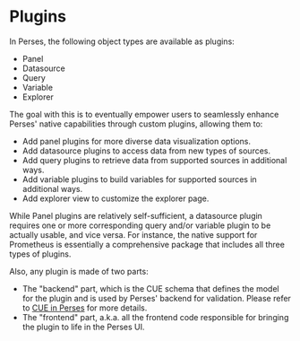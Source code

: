 # Plugins

In Perses, the following object types are available as plugins:

- Panel
- Datasource
- Query
- Variable
- Explorer

The goal with this is to eventually empower users to seamlessly enhance Perses' native capabilities through custom
plugins, allowing them to:

- Add panel plugins for more diverse data visualization options.
- Add datasource plugins to access data from new types of sources.
- Add query plugins to retrieve data from supported sources in additional ways.
- Add variable plugins to build variables for supported sources in additional ways.
- Add explorer view to customize the explorer page.

While Panel plugins are relatively self-sufficient, a datasource plugin requires one or more corresponding query and/or
variable plugin to be actually usable, and vice versa.
For instance, the native support for Prometheus is essentially a comprehensive package that includes all three types of
plugins.

Also, any plugin is made of two parts:

- The "backend" part, which is the CUE schema that defines the model for the plugin and is used by Perses' backend for
  validation. Please refer to [CUE in Perses](../plugins/cue.md) for more details.
- The "frontend" part, a.k.a. all the frontend code responsible for bringing the plugin to life in the Perses UI.
